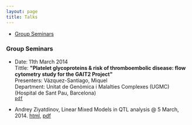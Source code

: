 ```yaml
---
layout: page
title: Talks
---
```


<div class="navbar">
    <div class="navbar-inner">
        <ul class="nav">
            <li><a href="#seminars">Group Seminars</a></li>
        </ul>
    </div>
</div>

### <a name="seminars"></a>Group Seminars

* Date: 11th March 2014 <br/>
  Tittle: **"Platelet glycoproteins & risk of thromboembolic disease: flow cytometry study for the GAIT2 Project"** <br/>    Presenters: Vázquez-Santiago, Miquel <br/>
  Department: Unitat de Genòmica i Malalties Complexes (UGMC) (Hospital de Sant Pau, Barcelona) <br/>
  [``pdf``](https://github.com/ugcd/Central/blob/master/sessions/14.03.11.MYPLATELETS%26CITOMETRY.pdf?raw=true)

* Andrey Ziyatdinov, Linear Mixed Models in QTL analysis @ 5 March, 2014. [html](http://variani.github.io/talks/2014/01-mixed-models-qtl/), [pdf](http://variani.github.io/talks/2014/01-mixed-models-qtl/mixed-models-qtl.pdf)
